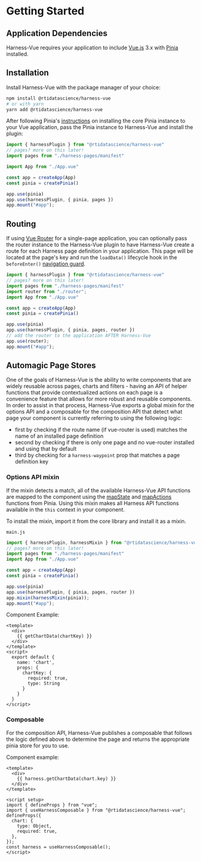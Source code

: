 # Getting Started

## Application Dependencies
Harness-Vue requires your application to include [Vue.js](https://vuejs.org/) 3.x with [Pinia](https://pinia.vuejs.org/) installed.

## Installation
Install Harness-Vue with the package manager of your choice:
```sh
npm install @rtidatascience/harness-vue
# or with yarn
yarn add @rtidatascience/harness-vue
```

After following Pinia's [instructions](https://pinia.vuejs.org/getting-started.html) on installing the core Pinia instance to your Vue application, pass the Pinia instance to Harness-Vue and install the plugin:

```javascript
import { harnessPlugin } from "@rtidatascience/harness-vue"
// pages? more on this later!
import pages from "./harness-pages/manifest"

import App from "./App.vue"

const app = createApp(App)
const pinia = createPinia()

app.use(pinia)
app.use(harnessPlugin, { pinia, pages })
app.mount("#app");
```

## Routing
If using [Vue Router](https://router.vuejs.org/) for a single-page application, you can optionally pass the router instance to the Harness-Vue plugin to have Harness-Vue create a route for each Harness page definition in your application. This page will be located at the page's key and run the `loadData()` lifecycle hook in the `beforeEnter()` [navigation guard](https://router.vuejs.org/guide/advanced/navigation-guards.html#per-route-guard).

```javascript
import { harnessPlugin } from "@rtidatascience/harness-vue"
// pages? more on this later!
import pages from "./harness-pages/manifest"
import router from "./router";
import App from "./App.vue"

const app = createApp(App)
const pinia = createPinia()

app.use(pinia)
app.use(harnessPlugin, { pinia, pages, router })
// add the router to the application AFTER Harness-Vue
app.use(router);
app.mount("#app");
```
## Automagic Page Stores
One of the goals of Harness-Vue is the ability to write components that are widely reusable across pages, charts and filters - having an API of helper functions that provide contextualized actions on each page is a convenience feature that allows for more robust and reusable components. In order to assist in that process, Harness-Vue exports a global mixin for the options API and a composable for the composition API that detect what page your component is currently referring to using the following logic:

  * first by checking if the route name (if vue-router is used) matches the name of an installed page definition
  * second by checking if there is only one page and no vue-router installed and using that by default
  * third by checking for a `harness-waypoint` prop that matches a page definition key


### Options API mixin

If the mixin detects a match, all of the available Harness-Vue API functions are mapped to the component using the [mapState](https://pinia.vuejs.org/core-concepts/state.html#usage-with-the-options-api) and [mapActions](https://pinia.vuejs.org/core-concepts/actions.html#without-setup) functions from Pinia. Using this mixin makes all Harness API functions available in the `this` context in your component.

To install the mixin, import it from the core library and install it as a mixin.

`main.js`
```javascript
import { harnessPlugin, harnessMixin } from "@rtidatascience/harness-vue"
// pages? more on this later!
import pages from "./harness-pages/manifest"
import App from "./App.vue"

const app = createApp(App)
const pinia = createPinia()

app.use(pinia)
app.use(harnessPlugin, { pinia, pages, router })
app.mixin(harnessMixin(pinia));
app.mount("#app");
```

Component Example:
```vue
<template>
  <div>
    {{ getChartData(chartKey) }}
  </div>
</template>
<script>
  export default {
    name: 'chart',
    props: {
      chartKey: {
        required: true,
        type: String
      }
    }
  }
</script>
```

### Composable
For the composition API, Harness-Vue publishes a composable that follows the logic defined above to determine the page and returns the appropriate pinia store for you to use. 

Component example:
```vue 
<template>
  <div>
    {{ harness.getChartData(chart.key) }}
  </div>
</template>

<script setup>
import { defineProps } from "vue";
import { useHarnessComposable } from "@rtidatascience/harness-vue";
defineProps({
  chart: {
    type: Object,
    required: true,
  },
});
const harness = useHarnessComposable();
</script>

```